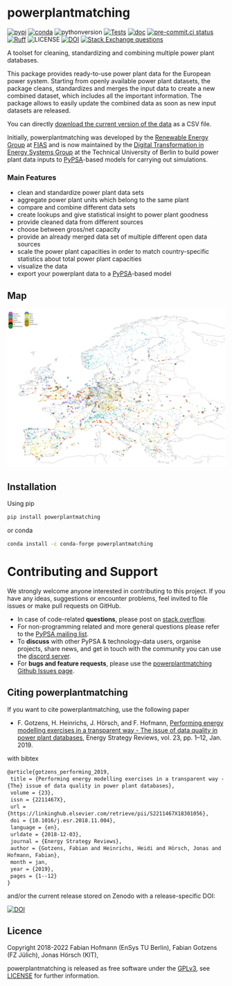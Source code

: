 # powerplantmatching

[![pypi](https://img.shields.io/pypi/v/powerplantmatching.svg)](https://pypi.org/project/powerplantmatching/)
[![conda](https://img.shields.io/conda/vn/conda-forge/powerplantmatching.svg)](https://anaconda.org/conda-forge/powerplantmatching)
![pythonversion](https://img.shields.io/python/required-version-toml?tomlFilePath=https%3A%2F%2Fraw.githubusercontent.com%2FPyPSA%2Fpowerplantmatching%2Fmaster%2Fpyproject.toml)
[![Tests](https://github.com/PyPSA/powerplantmatching/actions/workflows/test.yml/badge.svg)](https://github.com/PyPSA/powerplantmatching/actions/workflows/test.yml)
[![doc](https://readthedocs.org/projects/powerplantmatching/badge/?version=latest)](https://powerplantmatching.readthedocs.io/en/latest/)
[![pre-commit.ci status](https://results.pre-commit.ci/badge/github/PyPSA/powerplantmatching/master.svg)](https://results.pre-commit.ci/latest/github/PyPSA/powerplantmatching/master)
[![Ruff](https://img.shields.io/endpoint?url=https://raw.githubusercontent.com/astral-sh/ruff/main/assets/badge/v2.json)](https://github.com/astral-sh/ruff)
![LICENSE](https://img.shields.io/pypi/l/powerplantmatching.svg)
[![DOI](https://zenodo.org/badge/DOI/10.5281/zenodo.3358985.svg)](https://zenodo.org/record/3358985#.XUReFPxS_MU)
[![Stack Exchange questions](https://img.shields.io/stackexchange/stackoverflow/t/pypsa)](https://stackoverflow.com/questions/tagged/pypsa)

A toolset for cleaning, standardizing and combining multiple power
plant databases.

This package provides ready-to-use power plant data for the European power system.
Starting from openly available power plant datasets, the package cleans, standardizes
and merges the input data to create a new combined dataset, which includes all the important information.
The package allows to easily update the combined data as soon as new input datasets are released.

You can directly [download the current version of the data](https://downgit.github.io/#/home?url=https://github.com/PyPSA/powerplantmatching/blob/master/powerplants.csv) as a CSV file.

Initially, powerplantmatching was developed by the
[Renewable Energy Group](https://fias.uni-frankfurt.de/physics/schramm/complex-renewable-energy-networks/)
at [FIAS](https://fias.uni-frankfurt.de/) and is now maintained by the [Digital Transformation in Energy Systems Group](https://tub-ensys.github.io/) at the Technical University of Berlin to build power plant data
inputs to [PyPSA](http://www.pypsa.org/)-based models for carrying
out simulations.

### Main Features

- clean and standardize power plant data sets
- aggregate power plant units which belong to the same plant
- compare and combine different data sets
- create lookups and give statistical insight to power plant goodness
- provide cleaned data from different sources
- choose between gross/net capacity
- provide an already merged data set of multiple different open data sources
- scale the power plant capacities in order to match country-specific statistics about total power plant capacities
- visualize the data
- export your powerplant data to a [PyPSA](https://github.com/PyPSA/PyPSA)-based model

## Map

![powerplants.png](doc/powerplants.png)

## Installation

 Using pip

```bash
pip install powerplantmatching
```

or conda

```bash
conda install -c conda-forge powerplantmatching
```

# Contributing and Support
We strongly welcome anyone interested in contributing to this project. If you have any ideas, suggestions or encounter problems, feel invited to file issues or make pull requests on GitHub.
-   In case of code-related **questions**, please post on [stack overflow](https://stackoverflow.com/questions/tagged/pypsa).
-   For non-programming related and more general questions please refer to the [PyPSA mailing list](https://groups.google.com/group/pypsa).
-   To **discuss** with other PyPSA & technology-data users, organise projects, share news, and get in touch with the community you can use the [discord server](https://discord.gg/JTdvaEBb).
-   For **bugs and feature requests**, please use the [powerplantmatching Github Issues page](https://github.com/PyPSA/powerplantmatching/issues).


## Citing powerplantmatching

If you want to cite powerplantmatching, use the following paper

- F. Gotzens, H. Heinrichs, J. Hörsch, and F. Hofmann, [Performing energy modelling exercises in a transparent way - The issue of data quality in power plant databases](https://www.sciencedirect.com/science/article/pii/S2211467X18301056?dgcid=author), Energy Strategy Reviews, vol. 23, pp. 1–12, Jan. 2019.

with bibtex

```
@article{gotzens_performing_2019,
 title = {Performing energy modelling exercises in a transparent way - {The} issue of data quality in power plant databases},
 volume = {23},
 issn = {2211467X},
 url = {https://linkinghub.elsevier.com/retrieve/pii/S2211467X18301056},
 doi = {10.1016/j.esr.2018.11.004},
 language = {en},
 urldate = {2018-12-03},
 journal = {Energy Strategy Reviews},
 author = {Gotzens, Fabian and Heinrichs, Heidi and Hörsch, Jonas and Hofmann, Fabian},
 month = jan,
 year = {2019},
 pages = {1--12}
}
```

and/or the current release stored on Zenodo with a release-specific DOI:

[![DOI](https://zenodo.org/badge/DOI/10.5281/zenodo.3358985.svg)](https://zenodo.org/record/3358985#.XURat99fjRY)

## Licence

Copyright 2018-2022 Fabian Hofmann (EnSys TU Berlin), Fabian Gotzens (FZ Jülich), Jonas Hörsch (KIT),

powerplantmatching is released as free software under the
[GPLv3](http://www.gnu.org/licenses/gpl-3.0.en.html), see
[LICENSE](LICENSE) for further information.
